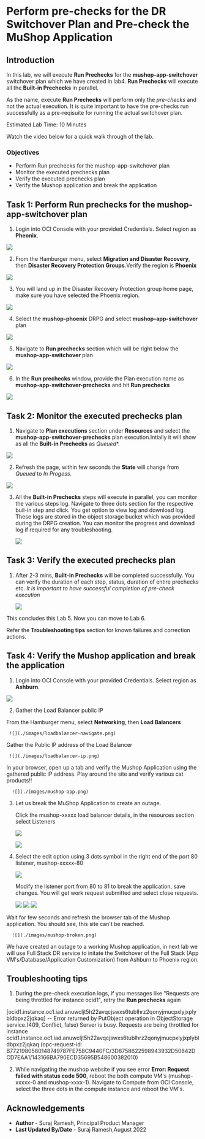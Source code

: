 # Perform pre-checks for the DR Switchover Plan and Pre-check the MuShop Application

## Introduction

In this lab, we will execute **Run Prechecks** for the **mushop-app-switchover** switchover plan which we have created in lab4. **Run Prechecks**
will execute all the **Built-in Prechecks** in parallel. 

As the name, execute **Run Prechecks**  will perform only the *pre-checks* and not the actual execution. It is quite important to have the pre-checks run successfully as a pre-reqisuite for running the actual switchover plan.

Estimated Lab Time: 10 Minutes

Watch the video below for a quick walk through of the lab.

[](youtube:6Dp49VXqjtQ)

### Objectives

- Perform Run prechecks for the mushop-app-switchover  plan
- Monitor the executed prechecks plan
- Verify the executed prechecks plan
- Verify the Mushop application and break the application

## Task 1: Perform Run prechecks for the mushop-app-switchover plan

1. Login into OCI Console with your provided Credentials. Select region as **Pheonix**.

  ![](./images/phoenix-region.png)

2. From the Hamburger menu, select **Migration and Disaster Recovery**, then **Disaster Recovery Protection Groups**.Verify the region is **Phoenix**

  ![](./images/phoenix-drpgpage.png)

3. You will land up in the Disaster Recovery Protection group home page, make sure you have selected the Phoenix region.

  ![](./images/phoenix-drpg.png)

4. Select the **mushop-phoenix** DRPG and select **mushop-app-switchover** plan

  ![](./images/phoenix-sw-plan.png)

5. Navigate to **Run prechecks** section which will be right below the **mushop-app-switchover** plan

  ![](./images/phoenix-run-prechecks.png)

6. In the **Run prechecks** window, provide the Plan execution name as **mushop-app-switchover-prechecks** and hit **Run prechecks**

  ![](./images/phoenix-execute-prechecks.png)

## Task 2: Monitor the executed prechecks plan

1. Navigate to **Plan executions** section under **Resources** and select the **mushop-app-switchover-prechecks** plan execution.Intially it will show as all the **Built-in Prechecks** as *Queued**.

  ![](./images/phoenix-execute-queued.png)

2. Refresh the page, within few seconds the **State** will change from *Queued* to *In Progess*. 

  ![](./images/phoenix-execute-inprogress.png)

3. All the **Built-in Prechecks**  steps will execute in parallel, you can monitor the various steps log. Navigate to three dots section for the respective buil-in step and click. You get option to view log and download log. These logs are stored in the object storage bucket which was provided during the DRPG creation. You can monitor the progress and download log if required for any troubleshooting.

   ![](./images/phoenix-execute-monitor.png)


## Task 3: Verify the executed prechecks plan

1. After 2-3 mins, **Built-in Prechecks**  will be completed successfully.  You can verify the duration of each step, status, duration of entire prechecks etc. *It is important to have successful completion of pre-check execution*

      ![](./images/phoenix-execute-done.png)

This concludes this Lab 5. Now you can move to Lab 6. 

Refer the **Troubleshooting tips** section for known failures and correction actions.

## Task 4: Verify the Mushop application and break the application

1. Login into OCI Console with your provided Credentials. Select region as **Ashburn**.

  ![](./images/ashburn-region.png)
  
2. Gather the Load Balancer public IP

  From the Hamburger menu, select **Networking**, then **Load Balancers**
  
     ![](./images/loadbalancer-navigate.png)

 Gather the Public IP address of the Load Balancer

     ![](./images/loadbalancer-ip.png)

  In your browser, open up a tab and verify the Mushop Application using the gathered public IP address. Play around the site and verify various cat products!!

      ![](./images/mushop-app.png)


3. Let us break the MuShop Application to create an outage. 

   Click the mushop-xxxxx load balancer details, in the resources section select Listeners

   ![](./images/loadbalancer-ash.png)

   ![](./images/loadbalancer-listeners.png)


4. Select the edit option using 3 dots symbol in the right end of the port 80 listener, mushop-xxxxx-80 

      ![](./images/port80-edit.png)

   Modify the listener port from 80 to 81 to break the application, save changes.  You will get work request submitted and select close requests.
    
      ![](./images/port80-edit1.png)
      ![](./images/port81-edit.png)
      ![](./images/workrequest-listener.png)

  Wait for few seconds and refresh the browser tab of the Mushop application. You should see, this site can't be reached.  

      ![](./images/mushop-broken.png)


We have created an outage to a working Mushop application, in next lab we will use Full Stack DR service to initate the Switchover of the Full Stack (App VM's/Database/Application Customization) from Ashburn to Phoenix region.

## Troubleshooting tips 

1. During the pre-check execution logs, if you messages like "Requests are being throttled for instance ocid1", retry the **Run prechecks** again

[ocid1.instance.oc1.iad.anuwcljt5h22avqcjswxs6tublhrz2qonyjmucpxlyjxplybldbpxz2jqkaq] -- Error returned by PutObject operation in ObjectStorage service.(409, Conflict, false) Server is busy. Requests are being throttled for instance ocid1.instance.oc1.iad.anuwcljt5h22avqcjswxs6tublhrz2qonyjmucpxlyjxplybldbpxz2jqkaq (opc-request-id: B7721980580148749787FE758C9440FC/3D8758622598943932D50842DCD7EAA1/143166BA790ECD35695B548600382010)

2. While navigating the mushop website if you see error **Error: Request failed with status code 500**, reboot the both compute VM's (mushop-xxxxx-0 and mushop-xxxx-1).  Navigate to Compute from OCI Console, select the three dots in the compute instance and reboot the VM's.

## Acknowledgements

- **Author** -  Suraj Ramesh, Principal Product Manager
- **Last Updated By/Date** -  Suraj Ramesh,August 2022
